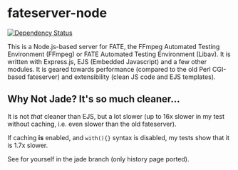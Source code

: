 fateserver-node
===============

[![Dependency Status](https://david-dm.org/TimothyGu/fateserver-node.png)](https://david-dm.org/TimothyGu/fateserver-node)

This is a Node.js-based server for FATE, the FFmpeg Automated Testing
Environment (FFmpeg) or FATE Automated Testing Environment (Libav). It is
written with Express.js, EJS (Embedded Javascript) and a few other modules. It
is geared towards performance (compared to the old Perl CGI-based fateserver)
and extensibility (clean JS code and EJS templates).

Why Not Jade? It's so much cleaner...
-------------------------------------

It is not *that* cleaner than EJS, but a lot slower (up to 16x slower in my
test without caching, i.e. even slower than the old fateserver).

If caching **is** enabled, and `with(){}` syntax is disabled, my tests show
that it is 1.7x slower.

See for yourself in the jade branch (only history page ported).
